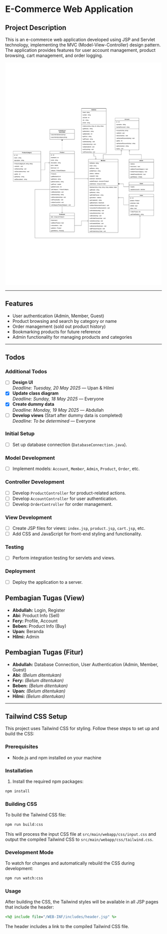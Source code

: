 # E-Commerce Web Application

## Project Description
This is an e-commerce web application developed using JSP and Servlet technology, implementing the MVC (Model-View-Controller) design pattern. The application provides features for user account management, product browsing, cart management, and order logging. 

![KosMarket E-Commerce Application Screenshot](assets/class-d.jpg)

---

## Features
- User authentication (Admin, Member, Guest)
- Product browsing and search by category or name
- Order management (sold out product history)
- Bookmarking products for future reference
- Admin functionality for managing products and categories

---

## Todos
### Additional Todos

- [ ] **Design UI**  
    _Deadline: Tuesday, 20 May 2025_ — Upan & Hilmi
- [X] **Update class diagram**  
    _Deadline: Sunday, 18 May 2025_ — Everyone
- [X] **Create dummy data**  
    _Deadline: Monday, 19 May 2025_ — Abdullah
- [ ] **Develop views** (Start after dummy data is completed)  
    _Deadline: To be determined_ — Everyone

### Initial Setup
- [ ] Set up database connection (`DatabaseConnection.java`).

### Model Development
- [ ] Implement models: `Account`, `Member`, `Admin`, `Product`, `Order`, etc.

### Controller Development
- [ ] Develop `ProductController` for product-related actions.
- [ ] Develop `AccountController` for user authentication.
- [ ] Develop `OrderController` for order management.

### View Development
- [ ] Create JSP files for views: `index.jsp`, `product.jsp`, `cart.jsp`, etc.
- [ ] Add CSS and JavaScript for front-end styling and functionality.

### Testing
- [ ] Perform integration testing for servlets and views.

### Deployment
- [ ] Deploy the application to a server.


## Pembagian Tugas (View)

- **Abdullah:** Login, Register
- **Abi:** Product Info (Sell)
- **Fery:** Profile, Account
- **Beben:** Product Info (Buy)
- **Upan:** Beranda
- **Hilmi:** Admin

## Pembagian Tugas (Fitur)

- **Abdullah:** Database Connection, User Authentication (Admin, Member, Guest)
- **Abi:** _(Belum ditentukan)_
- **Fery:** _(Belum ditentukan)_
- **Beben:** _(Belum ditentukan)_
- **Upan:** _(Belum ditentukan)_
- **Hilmi:** _(Belum ditentukan)_
---

## Tailwind CSS Setup

This project uses Tailwind CSS for styling. Follow these steps to set up and build the CSS:

### Prerequisites

- Node.js and npm installed on your machine

### Installation

1. Install the required npm packages:

```bash
npm install
```

### Building CSS

To build the Tailwind CSS file:

```bash
npm run build:css
```

This will process the input CSS file at `src/main/webapp/css/input.css` and output the compiled Tailwind CSS to `src/main/webapp/css/tailwind.css`.

### Development Mode

To watch for changes and automatically rebuild the CSS during development:

```bash
npm run watch:css
```

### Usage

After building the CSS, the Tailwind styles will be available in all JSP pages that include the header:

```jsp
<%@ include file="/WEB-INF/includes/header.jsp" %>
```

The header includes a link to the compiled Tailwind CSS file.
